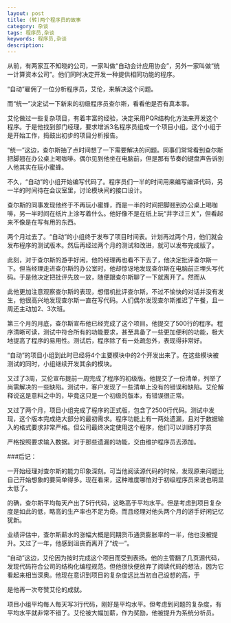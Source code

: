 ```yaml
---
layout: post
title: (转)两个程序员的故事
category: 杂谈
tags: 程序员,杂谈
keywords: 程序员,杂谈
description: 
---
```


从前，有两家互不知晓的公司，一家叫做“自动会计应用协会”，另外一家叫做“统一计算资本公司”。他们同时决定开发一种提供相同功能的程序。

“自动”雇佣了一位分析程序员，艾伦，来解决这个问题。

而“统一”决定试一下新来的初级程序员查尔斯，看看他是否有真本事。

艾伦做过一些复杂项目，有着丰富的经验，决定采用PQR结构化方法来开发这个程序。于是他找到部门经理，要求增派3名程序员组成一个项目小组。这个小组于是开始工作，捣鼓出初步的项目分析报告。

“统一”这边，查尔斯抽了点时间想了一下需要解决的问题。同事们常常看到查尔斯把脚翘在办公桌上喝咖啡。偶尔见到他坐在电脑前，但是那有节奏的键盘声告诉别人他其实在玩小蜜蜂。

不久，“自动”的小组开始编写代码了。程序员们一半的时间用来编写编译代码，另一半的时间待在会议室里，讨论模块间的接口设计。

查尔斯的同事发现他终于不再玩小蜜蜂，而是一半的时间把脚翘到办公桌上喝咖啡，另一半时间在纸片上涂写着什么。他好像不是在纸上玩“井字过三关”，但看起来不像是在写有用的东西。

两个月过去了。“自动”的小组终于发布了项目时间表。计划再过两个月，他们就会发布程序的测试版本。然后再经过两个月的测试和改进，就可以发布完成版了。

此刻，对于查尔斯的游手好闲，他的经理再也看不下去了，他决定批评查尔斯一下。但当经理走进查尔斯的办公室时，他却惊讶地发现查尔斯在电脑前正埋头写代码。于是他决定把批评先放一放，随便跟查尔斯聊了一下就离开了。然而从

此他更加注意观察查尔斯的表现，想借机批评查尔斯。不过不愉快的对话并没有发生，他很高兴地发现查尔斯一直在写代码。人们偶尔发现查尔斯推迟了午餐，且一周还主动加2、3次班。

第三个月的月底，查尔斯宣布他已经完成了这个项目。他提交了500行的程序。程序清晰可读，测试中符合所有的功能要求，甚至具备了一些更加便利的功能，极大地提高了程序的易用性。测试后，程序除了有一处疏忽外，表现得非常好。

“自动”的项目小组到此时已经将4个主要模块中的2个开发出来了。在这些模块被测试的同时，小组继续开发其余的模块。

又过了3周，艾伦宣布提前一周完成了程序的初级版。他提交了一份清单，列举了尚需解决的一些缺陷。测试中，客户发现了一些清单上没有的错误和缺陷。艾伦解释说这是意料之中的，毕竟这只是一个初级的版本，有错误很正常。

又过了两个月，项目小组完成了程序的正式版，包含了2500行代码。测试中发现，这个版本完成绝大部分的最初需求。程序功能上有一两处遗漏，且对于数据输入的格式要求非常严格。但公司最终决定使用这个程序，他们可以训练打字员

严格按照要求输入数据。对于那些遗漏的功能，交由维护程序员去添加。

###后记：

一开始经理对查尔斯的能力印象深刻。可当他阅读源代码的时候，发现原来问题比自己开始想象的要简单得多。现在看来，这种难度哪怕对于初级程序员来说也明显太低了。

的确，查尔斯平均每天产出了5行代码，这略高于平均水平。但是考虑到项目复杂度是如此的低，略高的生产率也不足为奇。而且经理对他头两个月的游手好闲记忆犹新。

业绩评估中，查尔斯薪水的涨幅大概是同期货币通货膨胀率的一半，他也没被提升。又过了一年，他感到沮丧而离开了“统一”。

“自动”这边，艾伦因为按时完成这个项目而受到表扬。他的主管翻了几页源代码，发现代码符合公司的结构化编程规范。但他很快便放弃了阅读代码的想法，因为它看起来相当深奥。他现在意识到项目的复杂度远比当初自己设想的高，于

是他再一次夸赞艾伦的成就。

项目小组平均每人每天写3行代码，刚好是平均水平。但考虑到问题的复杂度，有平均水平就非常不错了。艾伦被大幅加薪，作为奖励，他被提升为系统分析员。

